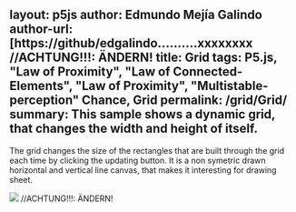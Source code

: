 layout: p5js
author: Edmundo Mejía Galindo
author-url: [https://github/edgalindo..........xxxxxxxx //ACHTUNG!!!: ÄNDERN!
title: Grid
tags: P5.js, "Law of Proximity", "Law of Connected-Elements", "Law of Proximity", "Multistable-perception" Chance, Grid
permalink: /grid/Grid/
summary: This sample shows a dynamic grid, that changes the width and height of itself.  
---

The grid changes the size of the rectangles that are built through the grid each time by clicking the updating button. It is a non symetric drawn horizontal and vertical line canvas, that makes it interesting for drawing sheet.  

![](path/to/another/image.png) //ACHTUNG!!!: ÄNDERN!
